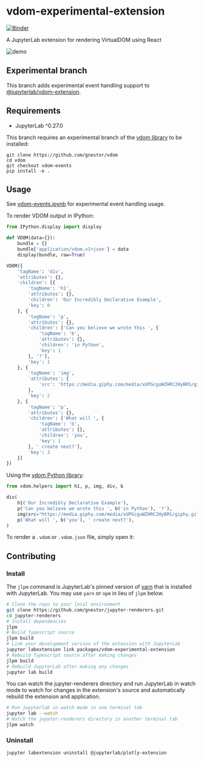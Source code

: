 # vdom-experimental-extension

[![Binder](https://beta.mybinder.org/badge.svg)](https://mybinder.org/v2/gh/gnestor/jupyter-renderers/binder-dev?urlpath=lab/tree/notebooks/vdom-experimental-extension.ipynb)

A JupyterLab extension for rendering VirtualDOM using React

![demo](../../../../raw/vdom-experimental/notebooks/vdom-experimental-extension.gif)

## Experimental branch

This branch adds experimental event handling support to
[@jupyterlab/vdom-extension](https://github.com/jupyterlab/jupyterlab/tree/master/packages/vdom-extension).

## Requirements

* JupyterLab ^0.27.0

This branch requires an experimental branch of the
[vdom library](https://github.com/nteract/vdom) to be installed:

```
git clone https://github.com/gnestor/vdom
cd vdom
git checkout vdom-events
pip install -e .
```

## Usage

See [vdom-events.ipynb](../../notebooks/vdom-experimental-extension.ipynb) for
experimental event handling usage.

To render VDOM output in IPython:

```python
from IPython.display import display

def VDOM(data={}):
    bundle = {}
    bundle['application/vdom.v1+json'] = data
    display(bundle, raw=True)

VDOM({
    'tagName': 'div',
    'attributes': {},
    'children': [{
        'tagName': 'h1',
        'attributes': {},
        'children': 'Our Incredibly Declarative Example',
        'key': 0
    }, {
        'tagName': 'p',
        'attributes': {},
        'children': ['Can you believe we wrote this ', {
            'tagName': 'b',
            'attributes': {},
            'children': 'in Python',
            'key': 1
        }, '?'],
        'key': 1
    }, {
        'tagName': 'img',
        'attributes': {
            'src': 'https://media.giphy.com/media/xUPGcguWZHRC2HyBRS/giphy.gif'
        },
        'key': 2
    }, {
        'tagName': 'p',
        'attributes': {},
        'children': ['What will ', {
            'tagName': 'b',
            'attributes': {},
            'children': 'you',
            'key': 1
        }, ' create next?'],
        'key': 3
    }]
})
```

Using the [vdom Python library](https://github.com/nteract/vdom):

```python
from vdom.helpers import h1, p, img, div, b

div(
    h1('Our Incredibly Declarative Example'),
    p('Can you believe we wrote this ', b('in Python'), '?'),
    img(src="https://media.giphy.com/media/xUPGcguWZHRC2HyBRS/giphy.gif"),
    p('What will ', b('you'), ' create next?'),
)
```

To render a `.vdom` or `.vdom.json` file, simply open it:

## Contributing

### Install

The `jlpm` command is JupyterLab's pinned version of
[yarn](https://yarnpkg.com/) that is installed with JupyterLab. You may use
`yarn` or `npm` in lieu of `jlpm` below.

```bash
# Clone the repo to your local environment
git clone https://github.com/gnestor/jupyter-renderers.git
cd jupyter-renderers
# Install dependencies
jlpm
# Build Typescript source
jlpm build
# Link your development version of the extension with JupyterLab
jupyter labextension link packages/vdom-experimental-extension
# Rebuild Typescript source after making changes
jlpm build
# Rebuild JupyterLab after making any changes
jupyter lab build
```

You can watch the jupyter-renderers directory and run JupyterLab in watch mode to watch for changes in the extension's source and automatically rebuild the extension and application.

```bash
# Run jupyterlab in watch mode in one terminal tab
jupyter lab --watch
# Watch the jupyter-renderers directory in another terminal tab
jlpm watch
```

### Uninstall

```bash
jupyter labextension uninstall @jupyterlab/plotly-extension
```
